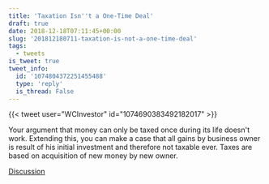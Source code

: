 ```yaml
---
title: 'Taxation Isn''t a One-Time Deal'
draft: true
date: 2018-12-18T07:11:45+00:00
slug: '201812180711-taxation-is-not-a-one-time-deal'
tags:
  - tweets
is_tweet: true
tweet_info:
  id: '1074804372251455488'
  type: 'reply'
  is_thread: False
---
```




{{< tweet user="WCInvestor" id="1074690383492182017" >}}

Your argument that money can only be taxed once during its life doesn't work. Extending this, you can make a case that all gains by business owner is result of his initial investment and therefore not taxable ever. Taxes are based on acquisition of new money by new owner.

[Discussion](https://x.com/sytelus/status/1074804372251455488)
